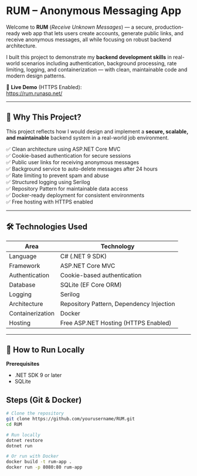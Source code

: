 #  RUM – Anonymous Messaging App

Welcome to **RUM** (*Receive Unknown Messages*) — a secure, production-ready web app that lets users create accounts, generate public links, and receive anonymous messages, all while focusing on robust backend architecture.

I built this project to demonstrate my **backend development skills** in real-world scenarios including authentication, background processing, rate limiting, logging, and containerization — with clean, maintainable code and modern design patterns.

🔗 **Live Demo** (HTTPS Enabled):  
https://rum.runasp.net/

---

## 🧠 Why This Project?

This project reflects how I would design and implement a **secure, scalable, and maintainable** backend system in a real-world job environment.  


✅ Clean architecture using ASP.NET Core MVC  
✅ Cookie-based authentication for secure sessions  
✅ Public user links for receiving anonymous messages  
✅ Background service to auto-delete messages after 24 hours  
✅ Rate limiting to prevent spam and abuse  
✅ Structured logging using Serilog  
✅ Repository Pattern for maintainable data access  
✅ Docker-ready deployment for consistent environments  
✅ Free hosting with HTTPS enabled  

---

## 🛠️ Technologies Used

| Area             | Technology |
|------------------|------------|
| Language         | C# (.NET 9 SDK) |
| Framework        | ASP.NET Core MVC |
| Authentication   | Cookie-based authentication |
| Database         | SQLite (EF Core ORM) |
| Logging          | Serilog |
| Architecture     | Repository Pattern, Dependency Injection |
| Containerization | Docker |
| Hosting          | Free ASP.NET Hosting (HTTPS Enabled) |

---

## 🚀 How to Run Locally

**Prerequisites**  
- .NET SDK 9 or later  
- SQLite  

## Steps (Git & Docker)

```bash
# Clone the repository
git clone https://github.com/yourusername/RUM.git
cd RUM

# Run locally
dotnet restore
dotnet run

# Or run with Docker
docker build -t rum-app .
docker run -p 8080:80 rum-app

